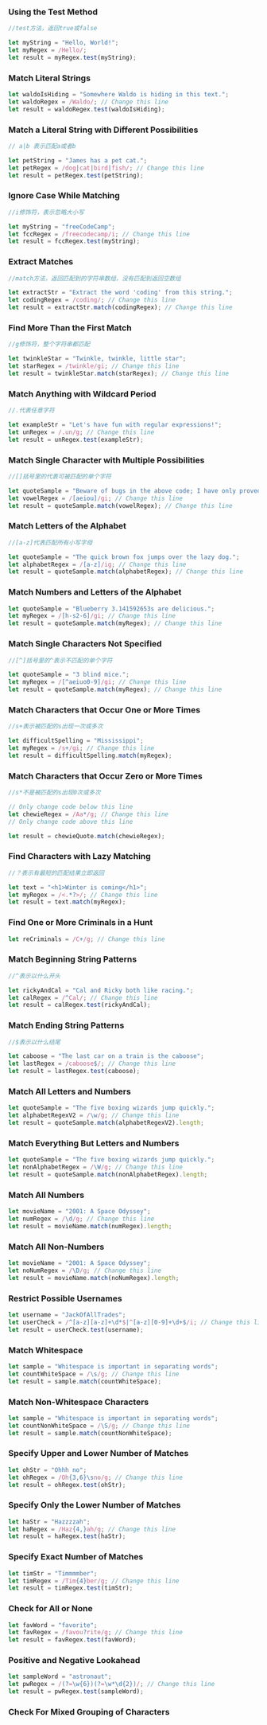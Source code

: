 ### Using the Test Method
```js
//test方法，返回true或false

let myString = "Hello, World!";
let myRegex = /Hello/;
let result = myRegex.test(myString);
```

### Match Literal Strings
```js
let waldoIsHiding = "Somewhere Waldo is hiding in this text.";
let waldoRegex = /Waldo/; // Change this line
let result = waldoRegex.test(waldoIsHiding);
```

### Match a Literal String with Different Possibilities
```js
// a|b 表示匹配a或者b

let petString = "James has a pet cat.";
let petRegex = /dog|cat|bird|fish/; // Change this line
let result = petRegex.test(petString);
```

### Ignore Case While Matching
```js
//i修饰符，表示忽略大小写

let myString = "freeCodeCamp";
let fccRegex = /freecodecamp/i; // Change this line
let result = fccRegex.test(myString);
```

### Extract Matches
```js
//match方法，返回匹配到的字符串数组，没有匹配到返回空数组

let extractStr = "Extract the word 'coding' from this string.";
let codingRegex = /coding/; // Change this line
let result = extractStr.match(codingRegex); // Change this line
```

### Find More Than the First Match
```js
//g修饰符，整个字符串都匹配

let twinkleStar = "Twinkle, twinkle, little star";
let starRegex = /twinkle/gi; // Change this line
let result = twinkleStar.match(starRegex); // Change this line
```

### Match Anything with Wildcard Period
```js
//.代表任意字符

let exampleStr = "Let's have fun with regular expressions!";
let unRegex = /.un/g; // Change this line
let result = unRegex.test(exampleStr);
```

### Match Single Character with Multiple Possibilities
```js
//[]括号里的代表可被匹配的单个字符

let quoteSample = "Beware of bugs in the above code; I have only proved it correct, not tried it.";
let vowelRegex = /[aeiou]/gi; // Change this line
let result = quoteSample.match(vowelRegex); // Change this line
```

### Match Letters of the Alphabet
```js
//[a-z]代表匹配所有小写字母

let quoteSample = "The quick brown fox jumps over the lazy dog.";
let alphabetRegex = /[a-z]/ig; // Change this line
let result = quoteSample.match(alphabetRegex); // Change this line
```

### Match Numbers and Letters of the Alphabet
```js
let quoteSample = "Blueberry 3.141592653s are delicious.";
let myRegex = /[h-s2-6]/gi; // Change this line
let result = quoteSample.match(myRegex); // Change this line
```

### Match Single Characters Not Specified
```js
//[^]括号里的^表示不匹配的单个字符

let quoteSample = "3 blind mice.";
let myRegex = /[^aeiuo0-9]/gi; // Change this line
let result = quoteSample.match(myRegex); // Change this line
```

### Match Characters that Occur One or More Times
```js
//s+表示被匹配的s出现一次或多次

let difficultSpelling = "Mississippi";
let myRegex = /s+/gi; // Change this line
let result = difficultSpelling.match(myRegex);
```

### Match Characters that Occur Zero or More Times
```js
//s*不是被匹配的s出现0次或多次

// Only change code below this line
let chewieRegex = /Aa*/g; // Change this line
// Only change code above this line

let result = chewieQuote.match(chewieRegex);
```

### Find Characters with Lazy Matching
```js
//？表示有最短的匹配结果立即返回

let text = "<h1>Winter is coming</h1>";
let myRegex = /<.*?>/; // Change this line
let result = text.match(myRegex);
```

### Find One or More Criminals in a Hunt
```js
let reCriminals = /C+/g; // Change this line
```

### Match Beginning String Patterns
```js
//^表示以什么开头

let rickyAndCal = "Cal and Ricky both like racing.";
let calRegex = /^Cal/; // Change this line
let result = calRegex.test(rickyAndCal);
```

### Match Ending String Patterns
```js
//$表示以什么结尾

let caboose = "The last car on a train is the caboose";
let lastRegex = /caboose$/; // Change this line
let result = lastRegex.test(caboose);
```

### Match All Letters and Numbers
```js
let quoteSample = "The five boxing wizards jump quickly.";
let alphabetRegexV2 = /\w/g; // Change this line
let result = quoteSample.match(alphabetRegexV2).length;
```

### Match Everything But Letters and Numbers
```js
let quoteSample = "The five boxing wizards jump quickly.";
let nonAlphabetRegex = /\W/g; // Change this line
let result = quoteSample.match(nonAlphabetRegex).length;
```

### Match All Numbers
```js
let movieName = "2001: A Space Odyssey";
let numRegex = /\d/g; // Change this line
let result = movieName.match(numRegex).length;
```

### Match All Non-Numbers
```js
let movieName = "2001: A Space Odyssey";
let noNumRegex = /\D/g; // Change this line
let result = movieName.match(noNumRegex).length;
```

### Restrict Possible Usernames
```js
let username = "JackOfAllTrades";
let userCheck = /^[a-z][a-z]+\d*$|^[a-z][0-9]+\d+$/i; // Change this line
let result = userCheck.test(username);
```

### Match Whitespace
```js
let sample = "Whitespace is important in separating words";
let countWhiteSpace = /\s/g; // Change this line
let result = sample.match(countWhiteSpace);
```

### Match Non-Whitespace Characters
```js
let sample = "Whitespace is important in separating words";
let countNonWhiteSpace = /\S/g; // Change this line
let result = sample.match(countNonWhiteSpace);
```

### Specify Upper and Lower Number of Matches
```js
let ohStr = "Ohhh no";
let ohRegex = /Oh{3,6}\sno/g; // Change this line
let result = ohRegex.test(ohStr);
```

### Specify Only the Lower Number of Matches
```js
let haStr = "Hazzzzah";
let haRegex = /Haz{4,}ah/g; // Change this line
let result = haRegex.test(haStr);
```

### Specify Exact Number of Matches
```js
let timStr = "Timmmmber";
let timRegex = /Tim{4}ber/g; // Change this line
let result = timRegex.test(timStr);
```

### Check for All or None
```js
let favWord = "favorite";
let favRegex = /favou?rite/g; // Change this line
let result = favRegex.test(favWord);
```

### Positive and Negative Lookahead
```js
let sampleWord = "astronaut";
let pwRegex = /(?=\w{6})(?=\w*\d{2})/; // Change this line
let result = pwRegex.test(sampleWord);
```

### Check For Mixed Grouping of Characters
```js

```
